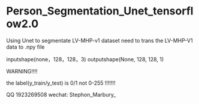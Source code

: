 # Person_Segmentation_Unet_tensorflow2.0

Using Unet to segmentate LV-MHP-v1 dataset
need to trans the LV-MHP-V1 data to .npy file

inputshape(none，128，128，3)
outputshape(None, 128, 128, 1)

WARNING!!!!

the label(y_train/y_test) is 0/1 
not 0-255
!!!!!!!


QQ 1923269508
wechat: Stephon_Marbury_



